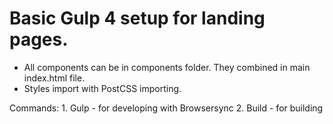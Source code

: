 # Basic Gulp 4 setup for landing pages.

* All components can be in components folder. They combined in main index.html file.
* Styles import with PostCSS importing.

Commands:
    1. Gulp - for developing with Browsersync
    2. Build - for building
